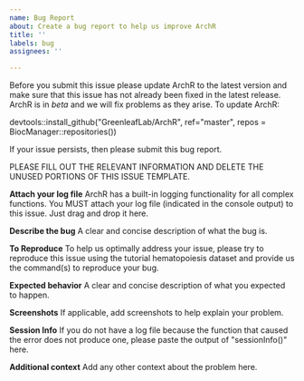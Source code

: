 ```yaml
---
name: Bug Report
about: Create a bug report to help us improve ArchR
title: ''
labels: bug
assignees: ''

---
```


Before you submit this issue please update ArchR to the latest version and make sure that this issue has not already been fixed in the latest release. ArchR is in *beta* and we will fix problems as they arise. To update ArchR:

devtools::install_github("GreenleafLab/ArchR", ref="master", repos = BiocManager::repositories())

If your issue persists, then please submit this bug report.

PLEASE FILL OUT THE RELEVANT INFORMATION AND DELETE THE UNUSED PORTIONS OF THIS ISSUE TEMPLATE.

**Attach your log file**
ArchR has a built-in logging functionality for all complex functions. You MUST attach your log file (indicated in the console output) to this issue. Just drag and drop it here.

**Describe the bug**
A clear and concise description of what the bug is.

**To Reproduce**
To help us optimally address your issue, please try to reproduce this issue using the tutorial hematopoiesis dataset and provide us the command(s) to reproduce your bug.

**Expected behavior**
A clear and concise description of what you expected to happen.

**Screenshots**
If applicable, add screenshots to help explain your problem.

**Session Info**
If you do not have a log file because the function that caused the error does not produce one, please paste the output of "sessionInfo()" here.

**Additional context**
Add any other context about the problem here.
